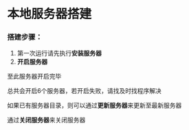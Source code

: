 # 本地服务器搭建

### 搭建步骤：

1. 第一次运行请先执行**安装服务器**
2. **开启服务器**

至此服务器开启完毕

总共会开启$6​$个服务器，若开启失败，请找及时找程序解决

如果已有服务器目录，则可以通过**更新服务器**来更新至最新服务器

通过**关闭服务器**来关闭服务器